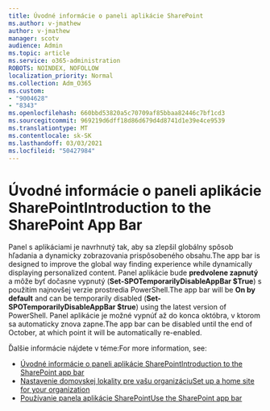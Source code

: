```yaml
---
title: Úvodné informácie o paneli aplikácie SharePoint
ms.author: v-jmathew
author: v-jmathew
manager: scotv
audience: Admin
ms.topic: article
ms.service: o365-administration
ROBOTS: NOINDEX, NOFOLLOW
localization_priority: Normal
ms.collection: Adm_O365
ms.custom:
- "9004628"
- "8343"
ms.openlocfilehash: 660bbd53820a5c70709af85bbaa82446c7bf1cd3
ms.sourcegitcommit: 969219d6dff18d86d679d4d8741d1e39e4ce9539
ms.translationtype: MT
ms.contentlocale: sk-SK
ms.lasthandoff: 03/03/2021
ms.locfileid: "50427984"
---
```

# <a name="introduction-to-the-sharepoint-app-bar"></a><span data-ttu-id="1321a-102">Úvodné informácie o paneli aplikácie SharePoint</span><span class="sxs-lookup"><span data-stu-id="1321a-102">Introduction to the SharePoint App Bar</span></span>

<span data-ttu-id="1321a-103">Panel s aplikáciami je navrhnutý tak, aby sa zlepšil globálny spôsob hľadania a dynamicky zobrazovania prispôsobeného obsahu.</span><span class="sxs-lookup"><span data-stu-id="1321a-103">The app bar is designed to improve the global way finding experience while dynamically displaying personalized content.</span></span> <span data-ttu-id="1321a-104">Panel aplikácie bude **predvolene zapnutý** a môže byť dočasne vypnutý (**Set-SPOTemporarilyDisableAppBar $True**) s použitím najnovšej verzie prostredia PowerShell.</span><span class="sxs-lookup"><span data-stu-id="1321a-104">The app bar will be **On by default** and can be temporarily disabled (**Set-SPOTemporarilyDisableAppBar $true**) using the latest version of PowerShell.</span></span> <span data-ttu-id="1321a-105">Panel aplikácie je možné vypnúť až do konca októbra, v ktorom sa automaticky znova zapne.</span><span class="sxs-lookup"><span data-stu-id="1321a-105">The app bar can be disabled until the end of October, at which point it will be automatically re-enabled.</span></span>

<span data-ttu-id="1321a-106">Ďalšie informácie nájdete v téme:</span><span class="sxs-lookup"><span data-stu-id="1321a-106">For more information, see:</span></span>

- [<span data-ttu-id="1321a-107">Úvodné informácie o paneli aplikácie SharePoint</span><span class="sxs-lookup"><span data-stu-id="1321a-107">Introduction to the SharePoint app bar</span></span>](https://docs.microsoft.com/SharePoint/sharepoint-app-bar)
- [<span data-ttu-id="1321a-108">Nastavenie domovskej lokality pre vašu organizáciu</span><span class="sxs-lookup"><span data-stu-id="1321a-108">Set up a home site for your organization</span></span>](https://docs.microsoft.com/sharepoint/home-site)
- [<span data-ttu-id="1321a-109">Používanie panela aplikácie SharePoint</span><span class="sxs-lookup"><span data-stu-id="1321a-109">Use the SharePoint app bar</span></span>](https://support.microsoft.com/office/use-the-sharepoint-app-bar-b2ab82d5-9af7-445e-ad24-236c5a86b5f8)
